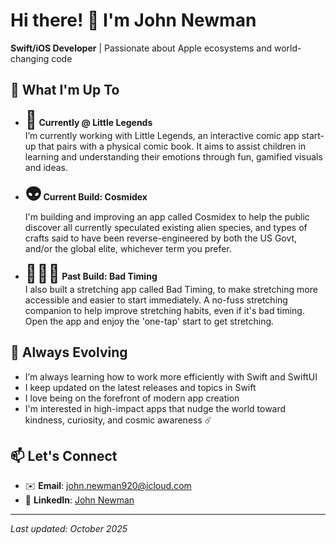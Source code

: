 # Hi there! 👋 I'm John Newman

**Swift/iOS Developer** | Passionate about Apple ecosystems and world-changing code

## 🚀 What I'm Up To

- **<span style="font-size: 2em;">🔭</span> Currently @ Little Legends**  
  I’m currently working with Little Legends, an interactive comic app start-up that pairs with a physical comic book. It aims to assist children in learning and understanding their emotions through fun, gamified visuals and ideas.

- **<span style="font-size: 2em;">👽</span> Current Build: Cosmidex**  
  I'm building and improving an app called Cosmidex to help the public discover all currently speculated existing alien species, and types of crafts said to have been reverse-engineered by both the US Govt, and/or the global elite, whichever term you prefer.

- **<span style="font-size: 2em;">🙆🏻‍♂️</span> Past Build: Bad Timing**  
  I also built a stretching app called Bad Timing, to make stretching more accessible and easier to start immediately. A no-fuss stretching companion to help improve stretching habits, even if it's bad timing. Open the app and enjoy the 'one-tap' start to get stretching.

## 🌱 Always Evolving

- I’m always learning how to work more efficiently with Swift and SwiftUI
- I keep updated on the latest releases and topics in Swift
- I love being on the forefront of modern app creation
- I'm interested in high-impact apps that nudge the world toward kindness, curiosity, and cosmic awareness ☄️

## 📫 Let's Connect
- ✉️ **Email**: [john.newman920@icloud.com](mailto:john.newman920@icloud.com)  
- 💼 **LinkedIn**: [John Newman](www.linkedin.com/in/jnewmandev)

---

*Last updated: October 2025*
